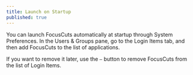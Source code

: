 ```yaml
---
title: Launch on Startup
published: true
---
```

You can launch FocusCuts automatically at startup through System Preferences. In the Users & Groups pane, go to the Login Items tab, and then add FocusCuts to the list of applications. 

If you want to remove it later, use the `—` button to remove FocusCuts from the list of Login Items.